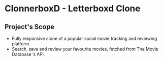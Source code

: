 # ClonnerboxD - Letterboxd Clone

## Project's Scope

- Fully responsive clone of a popular social movie tracking and reviewing platform.
- Search, save and review your favourite movies, fetched from The Movie Database ’s API.
